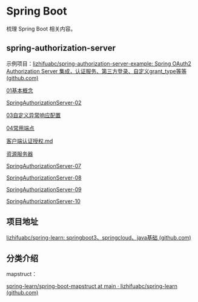 # Spring Boot

梳理 Spring Boot 相关内容。

## spring-authorization-server

示例项目：[lizhifuabc/spring-authorization-server-example: Spring OAuth2 Authorization Server 集成，认证服务、第三方登录、自定义grant_type等等 (github.com)](https://github.com/lizhifuabc/spring-authorization-server-example)



[01基本概念](./基本概念.md)

[SpringAuthorizationServer-02](./SpringAuthorizationServer-02.md)

[03自定义异常响应配置](./SpringAuthorizationServer-03.md)

[04常用端点](./常用端点.md)

[客户端认证授权.md](./客户端认证授权.md)

[资源服务器](./资源服务器.md)

[SpringAuthorizationServer-07](./SpringAuthorizationServer-07.md)

[SpringAuthorizationServer-08](./SpringAuthorizationServer-08.md)

[SpringAuthorizationServer-09](./SpringAuthorizationServer-09.md)

[SpringAuthorizationServer-10](./SpringAuthorizationServer-10.md)

## 项目地址

[lizhifuabc/spring-learn: springboot3、springcloud、java基础 (github.com)](https://github.com/lizhifuabc/spring-learn)

## 分类介绍

mapstruct：

[spring-learn/spring-boot-mapstruct at main · lizhifuabc/spring-learn (github.com)](https://github.com/lizhifuabc/spring-learn/tree/main/spring-boot-mapstruct)
